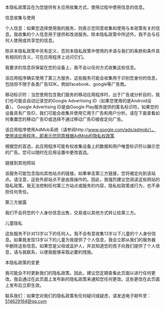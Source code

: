 ﻿本隐私政策旨在为您提供有关应用收集方式，使用过程中使用信息的信息。

信息收集与使用

个人信息：如果您选择使用我的服务，则表示您同意收集和使用与本政策有关的信息。我收集的个人信息用于提供和改进服务。除本隐私政策中所述外，我不会与任何人使用或共享您的信息。

除非本隐私政策中另有定义，否则本隐私政策中使用的术语与我们的条款和条件具有相同的含义，可在应用程序上访问它们。

我要求的信息将保留在您的设备上，我不会以任何方式收集这些信息。

该应用程序确实使用了第三方服务，这些服务可能会收集用于识别您身份的信息，包括但不限于各类广告SDK，例如facebook、google等广告商。

移动标识符：当您使用包含我们服务的移动应用程序时，出于广告或分析目的，我们也可能会自动记录您的Google Advertising ID（如果您使用的是Android设备）。 Google Advertising ID是由Google Play服务提供的匿名标识符。如果您的设备具有广告ID，我们可能会收集并使用它用于广告和用户分析。请在下面查看如何重置您的移动广告ID或选择不通过移动广告ID接收定向广告。

该应用程序使用AdMob系统（请参阅http://www.google.com/ads/admob/）。使用该应用程序，即表示您同意根据AdMob的隐私权政策

根据您的首选，此应用程序可能有权收集设备上的数据和用户唯壹标识符以展示您的广告。您可以随时在应用设置中更改首选。

链接到其他网站

该服务可能包含指向其他站点的链接。如果单击第三方链接，您将被定向到该站点。请注意，这些外部站点不是由我操作的。因此，我强烈建议您阅读这些网站的隐私政策。我无法控制任何第三方站点或服务的内容，隐私权政策或行为，也不承担任何责任。

第三方披露

我们不会将您的个人身份信息出售，交易或以其他方式转让给第三方。

儿童隐私

这些服务不针对13岁以下的任何人。我不会有意收集13岁以下儿童的个人身份信息。如果我发现13岁以下的儿童为我提供了个人信息，我会立即从我们的服务器中删除这些信息。如果您是父母或监护人，并且知道您的孩子向我们提供了个人信息，请与我联系，以便我能够采取必要的措施。

本隐私政策的变更

我可能会不时更新我们的隐私政策。因此，建议您定期查看此页面以进行任何更改。我会通过在此页面上发布新的隐私政策来通知您任何更改。这些更改在此页面上发布后立即生效。

联系我们：如果您对我们的隐私政策有任何疑问或疑虑，请发送电子邮件至：514629164@qq.com

